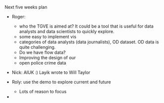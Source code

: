 
Next five weeks plan

* Roger: 
  * who the TGVE is aimed at? It could be a tool that is useful for data analysts and data scientists to quickly explore. 
  * some easy to implement vis
  * categories of data analysts (data journalists), OD dataset. OD data is quite challenging.
  * Do we have flow data?
  * Improving the design of our 
  * open police crime data

* Nick: AIUK :) Layik wrote to Will Taylor
* Roly: use the demo to explore current and future
  * Lots of reason to focus
* 